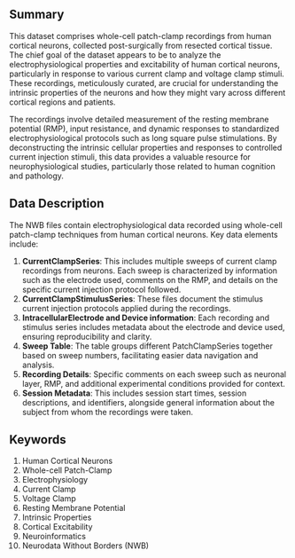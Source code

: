 ## Summary

This dataset comprises whole-cell patch-clamp recordings from human cortical neurons, collected post-surgically from resected cortical tissue. The chief goal of the dataset appears to be to analyze the electrophysiological properties and excitability of human cortical neurons, particularly in response to various current clamp and voltage clamp stimuli. These recordings, meticulously curated, are crucial for understanding the intrinsic properties of the neurons and how they might vary across different cortical regions and patients.

The recordings involve detailed measurement of the resting membrane potential (RMP), input resistance, and dynamic responses to standardized electrophysiological protocols such as long square pulse stimulations. By deconstructing the intrinsic cellular properties and responses to controlled current injection stimuli, this data provides a valuable resource for neurophysiological studies, particularly those related to human cognition and pathology.

## Data Description

The NWB files contain electrophysiological data recorded using whole-cell patch-clamp techniques from human cortical neurons. Key data elements include:

1. **CurrentClampSeries**: This includes multiple sweeps of current clamp recordings from neurons. Each sweep is characterized by information such as the electrode used, comments on the RMP, and details on the specific current injection protocol followed.
2. **CurrentClampStimulusSeries**: These files document the stimulus current injection protocols applied during the recordings.
3. **IntracellularElectrode and Device information**: Each recording and stimulus series includes metadata about the electrode and device used, ensuring reproducibility and clarity.
4. **Sweep Table**: The table groups different PatchClampSeries together based on sweep numbers, facilitating easier data navigation and analysis.
5. **Recording Details**: Specific comments on each sweep such as neuronal layer, RMP, and additional experimental conditions provided for context.
6. **Session Metadata**: This includes session start times, session descriptions, and identifiers, alongside general information about the subject from whom the recordings were taken.

## Keywords

1. Human Cortical Neurons
2. Whole-cell Patch-Clamp
3. Electrophysiology
4. Current Clamp
5. Voltage Clamp 
6. Resting Membrane Potential
7. Intrinsic Properties
8. Cortical Excitability
9. Neuroinformatics
10. Neurodata Without Borders (NWB)
